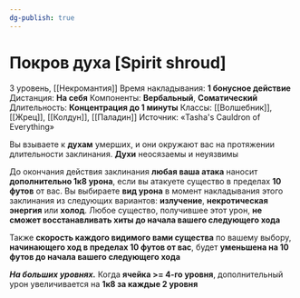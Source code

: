 ```yaml
---
dg-publish: true
---
```

# Покров духа [Spirit shroud]
3 уровень, [[Некромантия]]
Время накладывания: **1 бонусное действие**
Дистанция: **На себя**
Компоненты: **Вербальный**, **Соматический**
Длительность: **Концентрация до 1 минуты**
Классы: [[Волшебник]], [[Жрец]], [[Колдун]], [[Паладин]]
Источник: «Tasha's Cauldron of Everything»

Вы взываете к **духам** умерших, и они окружают вас на протяжении длительности заклинания. **Духи** неосязаемы и неуязвимы

До окончания действия заклинания **любая ваша атака** наносит **дополнительно 1к8 урона**, если вы атакуете существо в пределах **10 футов** от вас. Вы выбираете **вид урона** в момент накладывания этого заклинания из следующих вариантов: **излучение**, **некротическая энергия** или **холод**. Любое существо, получившее этот урон, **не сможет восстанавливать хиты до начала вашего следующего хода**

Также **скорость каждого видимого вами существа** по вашему выбору, **начинающего ход в пределах 10 футов от вас**, будет **уменьшена на 10 футов до начала вашего следующего хода**

**_На больших уровнях._** Когда **ячейка >= 4-го уровня**, дополнительный урон увеличивается на **1к8 за каждые 2 уровня**
